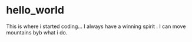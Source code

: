 # hello_world
This is where i started coding...
I always have a winning spirit . I can move mountains byb what i do.

